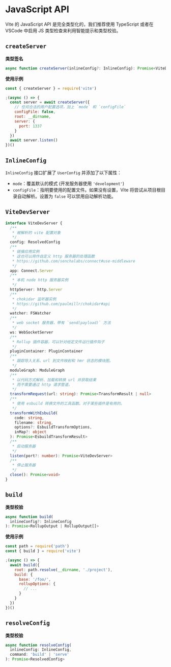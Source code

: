 # JavaScript API

Vite 的 JavaScript API 是完全类型化的，我们推荐使用 TypeScript 或者在 VSCode 中启用 JS 类型检查来利用智能提示和类型校验。

## `createServer`

**类型签名**

```ts
async function createServer(inlineConfig?: InlineConfig): Promise<ViteDevServer>
```

**使用示例**

```js
const { createServer } = require('vite')

;(async () => {
  const server = await createServer({
    // 任何合法的用户配置选项，加上 `mode` 和 `configFile`
    configFile: false,
    root: __dirname,
    server: {
      port: 1337
    }
  })
  await server.listen()
})()
```

## `InlineConfig`

`InlineConfig` 接口扩展了 `UserConfig` 并添加了以下属性：

- `mode`：覆盖默认的模式 (开发服务器使用 `'development'`)
- `configFile`：指明要使用的配置文件。如果没有设置，Vite 将尝试从项目根目录自动解析。设置为 `false` 可以禁用自动解析功能。

## `ViteDevServer`

```ts
interface ViteDevServer {
  /**
   * 被解析的 vite 配置对象
   */
  config: ResolvedConfig
  /**
   * 链接应用实例
   * 这也可以用作自定义 http 服务器的处理函数
   * https://github.com/senchalabs/connect#use-middleware
   */
  app: Connect.Server
  /**
   * 本机 node http 服务器实例
   */
  httpServer: http.Server
  /**
   * chokidar 监听器实例
   * https://github.com/paulmillr/chokidar#api
   */
  watcher: FSWatcher
  /**
   * web socket 服务器，带有 `send(payload)` 方法
   */
  ws: WebSocketServer
  /**
   * Rollup 插件容器，可以针对给定文件运行插件钩子
   */
  pluginContainer: PluginContainer
  /**
   * 跟踪导入关系、url 到文件映射和 hmr 状态的模块图。
   */
  moduleGraph: ModuleGraph
  /**
   * 以代码方式解析、加载和转换 url 并获取结果
   * 而不需要通过 http 请求管道。
   */
  transformRequest(url: string): Promise<TransformResult | null>
  /**
   * 使用 esbuild 转换文件的工具函数。对于某些插件是有用的。
   */
  transformWithEsbuild(
    code: string,
    filename: string,
    options?: EsbuildTransformOptions,
    inMap?: object
  ): Promise<EsbuildTransformResult>
  /**
   * 启动服务器
   */
  listen(port?: number): Promise<ViteDevServer>
  /**
   * 停止服务器
   */
  close(): Promise<void>
}
```

## `build`

**类型校验**

```ts
async function build(
  inlineConfig?: InlineConfig
): Promise<RollupOutput | RollupOutput[]>
```

**使用示例**

```js
const path = require('path')
const { build } = require('vite')

;(async () => {
  await build({
    root: path.resolve(__dirname, './project'),
    build: {
      base: '/foo/',
      rollupOptions: {
        // ...
      }
    }
  })
})()
```

## `resolveConfig`

**类型校验**

```ts
async function resolveConfig(
  inlineConfig: InlineConfig,
  command: 'build' | 'serve'
): Promise<ResolvedConfig>
```
